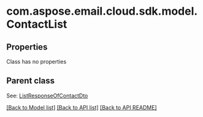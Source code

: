 
# com.aspose.email.cloud.sdk.model.ContactList
## Properties
Class has no properties


## Parent class

See: [ListResponseOfContactDto](ListResponseOfContactDto.md)

[[Back to Model list]](README.md#documentation-for-models) [[Back to API list]](README.md#documentation-for-api-endpoints) [[Back to API README]](README.md)

